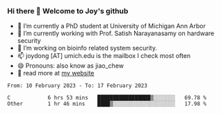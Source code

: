 ### Hi there 👋 Welcome to Joy's github

- 🔭 I’m currently a PhD student at University of Michigan Ann Arbor
- 🌱 I’m currently working with Prof. Satish Narayanasamy on hardware security
- 👯 I’m working on bioinfo related system security. 
- 📫 joydong [AT] umich.edu is the mailbox I check most often
- 😄 Pronouns: also know as jiao_chew
- 💬 read more at [my website](https://joydddd.github.io/)
<!--START_SECTION:waka-->

```text
From: 10 February 2023 - To: 17 February 2023

C            6 hrs 53 mins   █████████████████▒░░░░░░░   69.78 %
Other        1 hr 46 mins    ████▒░░░░░░░░░░░░░░░░░░░░   17.98 %
```

<!--END_SECTION:waka-->
